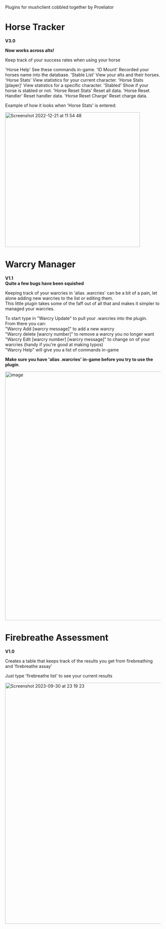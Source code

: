 Plugins for mushclient cobbled together by Proeliator  

# Horse Tracker
**V3.0**

**Now works across alts!**

Keep track of your success rates when using your horse  

'Horse Help'            See these commands in-game.
'ID Mount'              Recorded your horses name into the database.
'Stable List'           View your alts and their horses.
'Horse Stats'           View statistics for your current character.
'Horse Stats [player]'  View statistics for a specific character.
'Stabled'               Show if your horse is stabled or not.
'Horse Reset Stats'     Reset all data.
'Horse Reset Handler'   Reset handler data.
'Horse Reset Charge'    Reset charge data.

Example of how it looks when 'Horse Stats' is entered:

<img width="436" alt="Screenshot 2022-12-21 at 11 54 48" src="https://user-images.githubusercontent.com/119447171/208899464-71ee52d3-dca1-4f2a-84ae-d7bdcd2722d7.png">

# Warcry Manager  
**V1.1**  
**Quite a few bugs have been squished**

Keeping track of your warcries in 'alias .warcries' can be a bit of a pain, let alone adding new warcries to the list or editing them.  
This little plugin takes some of the faff out of all that and makes it simpler to managed your warcries.  

To start type in "Warcry Update" to pull your .warcries into the plugin.  
From there you can:  
"Warcry Add [warcry message]" to add a new warcry  
"Warcry delete [warcry number]" to remove a warcry you no longer want  
"Warcry Edit [warcry number] [warcry message]" to change on of your warcries (handy if you're good at making typos)  
"Warcry Help" will give you a list of commands in-game

**Make sure you have 'alias .warcries' in-game before you try to use the plugin**. 

<img width="805" alt="image" src="https://github.com/CaptainFlint86/DiscworldMud/assets/119447171/070ac818-67d8-42ec-abdd-a3aa80a46a51">

# Firebreathe Assessment  
**V1.0** 

Creates a table that keeps track of the results you get from firebreathing and 'firebreathe assay'

Just type 'firebreathe list' to see your current results

<img width="780" alt="Screenshot 2023-09-30 at 23 19 23" src="https://github.com/CaptainFlint86/DiscworldMud/assets/119447171/02587525-2268-46e9-9bf9-f636a079db49">
